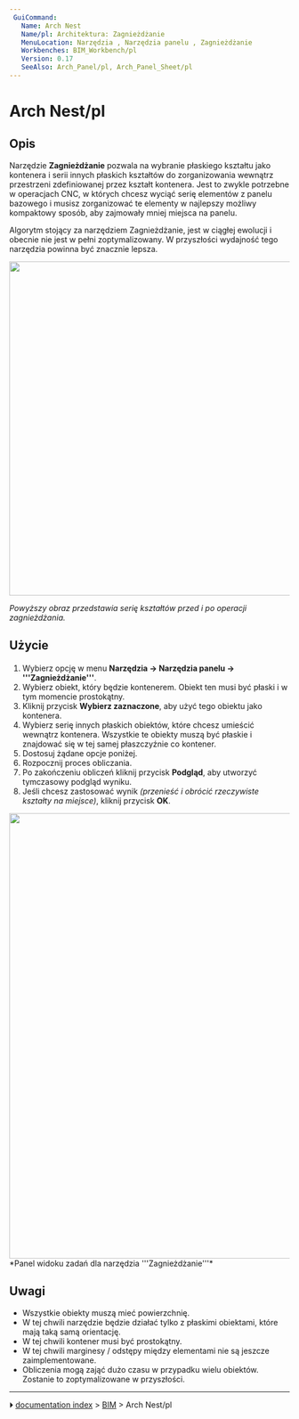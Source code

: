 ```yaml
---
 GuiCommand:
   Name: Arch Nest
   Name/pl: Architektura: Zagnieżdżanie
   MenuLocation: Narzędzia , Narzędzia panelu , Zagnieżdżanie
   Workbenches: BIM_Workbench/pl
   Version: 0.17
   SeeAlso: Arch_Panel/pl, Arch_Panel_Sheet/pl
---
```


# Arch Nest/pl



## Opis

Narzędzie **Zagnieżdżanie** pozwala na wybranie płaskiego kształtu jako kontenera i serii innych płaskich kształtów do zorganizowania wewnątrz przestrzeni zdefiniowanej przez kształt kontenera. Jest to zwykle potrzebne w operacjach CNC, w których chcesz wyciąć serię elementów z panelu bazowego i musisz zorganizować te elementy w najlepszy możliwy kompaktowy sposób, aby zajmowały mniej miejsca na panelu.

Algorytm stojący za narzędziem Zagnieżdżanie, jest w ciągłej ewolucji i obecnie nie jest w pełni zoptymalizowany. W przyszłości wydajność tego narzędzia powinna być znacznie lepsza.

<img alt="" src=images/Arch_Nest_example.jpg  style="width:600px;">

*Powyższy obraz przedstawia serię kształtów przed i po operacji zagnieżdżania.*



## Użycie

1.  Wybierz opcję w menu **Narzędzia → Narzędzia panelu → <img src="images/Arch_Nest.svg" width=16px> '''Zagnieżdżanie'''**.
2.  Wybierz obiekt, który będzie kontenerem. Obiekt ten musi być płaski i w tym momencie prostokątny.
3.  Kliknij przycisk **Wybierz zaznaczone**, aby użyć tego obiektu jako kontenera.
4.  Wybierz serię innych płaskich obiektów, które chcesz umieścić wewnątrz kontenera. Wszystkie te obiekty muszą być płaskie i znajdować się w tej samej płaszczyźnie co kontener.
5.  Dostosuj żądane opcje poniżej.
6.  Rozpocznij proces obliczania.
7.  Po zakończeniu obliczeń kliknij przycisk **Podgląd**, aby utworzyć tymczasowy podgląd wyniku.
8.  Jeśli chcesz zastosować wynik *(przenieść i obrócić rzeczywiste kształty na miejsce)*, kliknij przycisk **OK**.

<img alt="" src=images/Arch_Nest_panel.jpg  style="width:800px;"> 
*Panel widoku zadań dla narzędzia '''Zagnieżdżanie'''*



## Uwagi

-   Wszystkie obiekty muszą mieć powierzchnię.
-   W tej chwili narzędzie będzie działać tylko z płaskimi obiektami, które mają taką samą orientację.
-   W tej chwili kontener musi być prostokątny.
-   W tej chwili marginesy / odstępy między elementami nie są jeszcze zaimplementowane.
-   Obliczenia mogą zająć dużo czasu w przypadku wielu obiektów. Zostanie to zoptymalizowane w przyszłości.



---
⏵ [documentation index](../README.md) > [BIM](Category_BIM.md) > Arch Nest/pl
